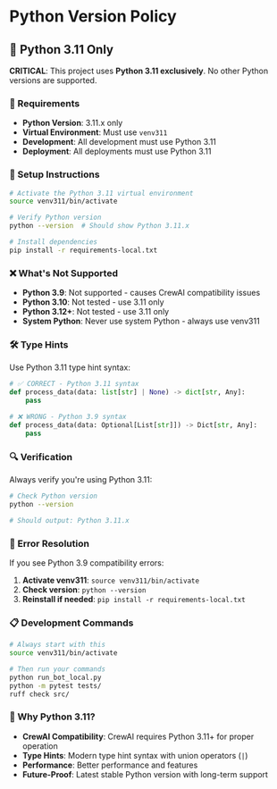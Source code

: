 # Python Version Policy

## 🐍 Python 3.11 Only

**CRITICAL**: This project uses **Python 3.11 exclusively**. No other Python versions are supported.

### 🚨 Requirements

- **Python Version**: 3.11.x only
- **Virtual Environment**: Must use `venv311`
- **Development**: All development must use Python 3.11
- **Deployment**: All deployments must use Python 3.11

### 🔧 Setup Instructions

```bash
# Activate the Python 3.11 virtual environment
source venv311/bin/activate

# Verify Python version
python --version  # Should show Python 3.11.x

# Install dependencies
pip install -r requirements-local.txt
```

### ❌ What's Not Supported

- **Python 3.9**: Not supported - causes CrewAI compatibility issues
- **Python 3.10**: Not tested - use 3.11 only
- **Python 3.12+**: Not tested - use 3.11 only
- **System Python**: Never use system Python - always use venv311

### 🛠️ Type Hints

Use Python 3.11 type hint syntax:

```python
# ✅ CORRECT - Python 3.11 syntax
def process_data(data: list[str] | None) -> dict[str, Any]:
    pass

# ❌ WRONG - Python 3.9 syntax
def process_data(data: Optional[List[str]]) -> Dict[str, Any]:
    pass
```

### 🔍 Verification

Always verify you're using Python 3.11:

```bash
# Check Python version
python --version

# Should output: Python 3.11.x
```

### 🚨 Error Resolution

If you see Python 3.9 compatibility errors:

1. **Activate venv311**: `source venv311/bin/activate`
2. **Check version**: `python --version`
3. **Reinstall if needed**: `pip install -r requirements-local.txt`

### 📋 Development Commands

```bash
# Always start with this
source venv311/bin/activate

# Then run your commands
python run_bot_local.py
python -m pytest tests/
ruff check src/
```

### 🎯 Why Python 3.11?

- **CrewAI Compatibility**: CrewAI requires Python 3.11+ for proper operation
- **Type Hints**: Modern type hint syntax with union operators (`|`)
- **Performance**: Better performance and features
- **Future-Proof**: Latest stable Python version with long-term support
